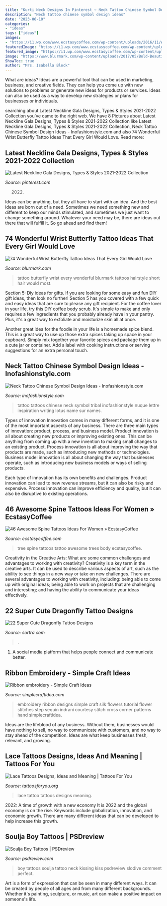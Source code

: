 ```yaml
---
title: "Kurti Neck Designs In Pinterest ~ Neck Tattoo Chinese Symbol Design Ideas"
description: "Neck tattoo chinese symbol design ideas"
date: "2023-06-10"
categories:
- "ideas"
tags: ["ideas"]
images:
- "https://i1.wp.com/www.ecstasycoffee.com/wp-content/uploads/2016/11/Aside-from-trees.jpg?resize=600%2C1066"
featuredImage: "https://i1.wp.com/www.ecstasycoffee.com/wp-content/uploads/2016/11/Aside-from-trees.jpg?resize=600%2C1066"
featured_image: "https://i1.wp.com/www.ecstasycoffee.com/wp-content/uploads/2016/11/Aside-from-trees.jpg?resize=600%2C1066"
image: "https://www.blurmark.com/wp-content/uploads/2017/05/Bold-Beautiful-Tattoo.jpg"
ShowToc: true
author: "Mrs. Isabella Block"
---
```



What are ideas?
Ideas are a powerful tool that can be used in marketing, business, and creative fields. They can help you come up with new solutions to problems or generate new ideas for products or services. Ideas can also be used as a way to develop new strategies or plans for businesses or individuals.

	

		
searching about Latest Neckline Gala Designs, Types &amp; Styles 2021-2022 Collection you've came to the right web. We have 8 Pictures about Latest Neckline Gala Designs, Types &amp; Styles 2021-2022 Collection like Latest Neckline Gala Designs, Types &amp; Styles 2021-2022 Collection, Neck Tattoo Chinese Symbol Design Ideas - Inofashionstyle.com and also 74 Wonderful Wrist Butterfly Tattoo Ideas That Every Girl Would Love. Read more:
		
    
## Latest Neckline Gala Designs, Types &amp; Styles 2021-2022 Collection

<img loading=lazy src="https://i.pinimg.com/736x/44/18/74/441874b9bc03e1e0b54da2047e4f9760.jpg" onerror="this.onerror=null;this.src='https://tse4.mm.bing.net/th?id=OIP.9oJIgxAvV4zklO8gDkBjGwHaJ4&amp;pid=15.1';" alt="Latest Neckline Gala Designs, Types &amp; Styles 2021-2022 Collection">

_Source: pinterest.com_

>2022. 

	

Ideas can be anything, but they all have to start with an idea. And the best ideas are born out of a need. Sometimes we need something new and different to keep our minds stimulated, and sometimes we just want to change something around. Whatever your need may be, there are ideas out there that will fulfill it. So go ahead and find them!

    
## 74 Wonderful Wrist Butterfly Tattoo Ideas That Every Girl Would Love

<img loading=lazy src="https://www.blurmark.com/wp-content/uploads/2017/05/Bold-Beautiful-Tattoo.jpg" onerror="this.onerror=null;this.src='https://tse1.mm.bing.net/th?id=OIP.DBUXW0dvJScPZl0AsTqPlgHaLc&amp;pid=15.1';" alt="74 Wonderful Wrist Butterfly Tattoo Ideas That Every Girl Would Love">

_Source: blurmark.com_

>tattoo butterfly wrist every wonderful blurmark tattoos hairstyle short hair would most. 

	

Section 5: Diy ideas for gifts.
If you are looking for some easy and fun DIY gift ideas, then look no further! Section 5 has you covered with a few quick and easy ideas that are sure to please any gift recipient.
For the coffee lover in your life, try this DIY coffee body scrub. It's simple to make and only requires a few ingredients that you probably already have in your pantry. Plus, it's a great way to exfoliate and moisturize skin all at once.

Another great idea for the foodie in your life is a homemade spice blend. This is a great way to use up those extra spices taking up space in your cupboard. Simply mix together your favorite spices and package them up in a cute jar or container. Add a label with cooking instructions or serving suggestions for an extra personal touch.

    
## Neck Tattoo Chinese Symbol Design Ideas - Inofashionstyle.com

<img loading=lazy src="https://www.inofashionstyle.com/wp-content/uploads/neck-tattoo-chinese-symbol-design-ideas.jpg" onerror="this.onerror=null;this.src='https://tse3.mm.bing.net/th?id=OIP.BfrJw1RtSbkLoAA9Rgp5DgHaKP&amp;pid=15.1';" alt="Neck Tattoo Chinese Symbol Design Ideas - Inofashionstyle.com">

_Source: inofashionstyle.com_

>tattoo tattoos chinese neck symbol tribal inofashionstyle nuque lettre inspiration writing lotus name sur names. 

	

Types of innovation
Innovation comes in many different forms, and it is one of the most important aspects of any business. There are three main types of innovation: product, process, and business model.
Product innovation is all about creating new products or improving existing ones. This can be anything from coming up with a new invention to making small changes to an existing product. Process innovation is all about improving the way that products are made, such as introducing new methods or technologies. Business model innovation is all about changing the way that businesses operate, such as introducing new business models or ways of selling products.

Each type of innovation has its own benefits and challenges. Product innovation can lead to new revenue streams, but it can also be risky and expensive. Process innovation can improve efficiency and quality, but it can also be disruptive to existing operations.

    
## 46 Awesome Spine Tattoos Ideas For Women » EcstasyCoffee

<img loading=lazy src="https://i1.wp.com/www.ecstasycoffee.com/wp-content/uploads/2016/11/Aside-from-trees.jpg?resize=600%2C1066" onerror="this.onerror=null;this.src='https://tse1.mm.bing.net/th?id=OIP.52oln5RBc3VG1k4IpBDI7gHaNK&amp;pid=15.1';" alt="46 Awesome Spine Tattoos Ideas For Women » EcstasyCoffee">

_Source: ecstasycoffee.com_

>tree spine tattoos tattoo awesome trees body ecstasycoffee. 

	

Creativity in the Creative Arts: What are some common challenges and advantages to working with creativity?
Creativity is a key term in the creative arts. It can be used to describe various aspects of art, such as the ability to see things in a new way or take on new challenges. There are several advantages to working with creativity, including: being able to come up with original ideas; being able to work on projects that are challenging and interesting; and having the ability to communicate your ideas effectively.

    
## 22 Super Cute Dragonfly Tattoo Designs

<img loading=lazy src="https://www.sortra.com/wp-content/uploads/2014/09/dragonfly-tattoo09.jpg" onerror="this.onerror=null;this.src='https://tse1.mm.bing.net/th?id=OIP.3jhkp-MtHl3TImWg_x6dZgHaGg&amp;pid=15.1';" alt="22 Super Cute Dragonfly Tattoo Designs">

_Source: sortra.com_

>. 

	

1. A social media platform that helps people connect and communicate better.

    
## Ribbon Embroidery - Simple Craft Ideas

<img loading=lazy src="http://simplecraftidea.com/wp-content/uploads/2015/06/652.jpg" onerror="this.onerror=null;this.src='https://tse4.mm.bing.net/th?id=OIP.2Uy0fW9409rud6Sz-0gQzwHaJ4&amp;pid=15.1';" alt="Ribbon embroidery - Simple Craft Ideas">

_Source: simplecraftidea.com_

>embroidery ribbon designs simple craft silk flowers tutorial flower stitches step sequin indrani courtesy stitch cross corner patterns hand simplecraftidea. 

	

Ideas are the lifeblood of any business. Without them, businesses would have nothing to sell, no way to communicate with customers, and no way to stay ahead of the competition. Ideas are what keep businesses fresh, relevant, and growing.

    
## Lace Tattoos Designs, Ideas And Meaning | Tattoos For You

<img loading=lazy src="http://www.tattoosforyou.org/wp-content/uploads/2013/10/Lace-Tattoo.jpg" onerror="this.onerror=null;this.src='https://tse2.mm.bing.net/th?id=OIP.QVfOmcToshU4bChSJOmYoQHaLG&amp;pid=15.1';" alt="Lace Tattoos Designs, Ideas and Meaning | Tattoos For You">

_Source: tattoosforyou.org_

>lace tattoo tattoos designs meaning. 

	

2022: A time of growth with a new economy
It is 2022 and the global economy is on the rise. Keywords include globalization, innovation, and economic growth. There are many different ideas that can be developed to help increase this growth.

    
## Soulja Boy Tattoos | PSDreview

<img loading=lazy src="http://psdreview.com/wp-content/uploads/2013/02/Soulja-Boy-Tattoos-14.jpg" onerror="this.onerror=null;this.src='https://tse1.mm.bing.net/th?id=OIP.2cU70Xq0O-KZKKGjZQt3VQHaJ4&amp;pid=15.1';" alt="Soulja Boy Tattoos | PSDreview">

_Source: psdreview.com_

>boy tattoos soulja tattoo neck kissing kiss psdreview slodive comment perfect. 

	

Art is a form of expression that can be seen in many different ways. It can be created by people of all ages and from many different backgrounds. Whether it's painting, sculpture, or music, art can make a positive impact on someone's life.

